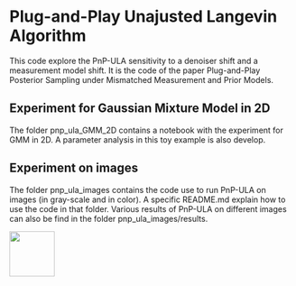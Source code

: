# Plug-and-Play Unajusted Langevin Algorithm 

This code explore the PnP-ULA sensitivity to a denoiser shift and a measurement model shift. It is the code of the paper Plug-and-Play Posterior Sampling under Mismatched Measurement and Prior Models.

## Experiment for Gaussian Mixture Model in 2D

The folder pnp_ula_GMM_2D contains a notebook with the experiment for GMM in 2D. A parameter analysis in this toy example is also develop.

## Experiment on images

The folder pnp_ula_images contains the code use to run PnP-ULA on images (in gray-scale and in color). A specific README.md explain how to use the code in that folder. Various results of PnP-ULA on different images can also be find in the folder pnp_ula_images/results.

<img src="pnp_ula_images/results/result_gray/simpson_nb512/simpson_gif.gif" width="80" height="80" />
